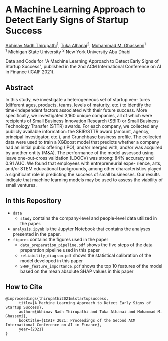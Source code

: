 # A Machine Learning Approach to Detect Early Signs of Startup Success
[Abhinav Nadh Thirupathi](http://www.linkedin.com/in/abhinavthirupathi)<sup>1</sup>,
[Tuka Alhanai](https://talhanai.xyz/)<sup>2</sup>,
[Mohammad M. Ghassemi](https://ghassemi.xyz/)<sup>1</sup><br>
<sup>1</sup> Michigan State University <sup>2</sup> New York University Abu Dhabi

Data and Code for "A Machine Learning Approach to Detect Early Signs of Startup Success", published in the 2nd ACM International Conference on AI in Finance (ICAIF 2021). 


## Abstract

In this study, we investigate a heterogeneous set of startup ven- tures (different ages, products, teams, levels of maturity, etc.) to identify the time-independent factors associated with their future success. More specifically, we investigated 3,160 unique companies, all of which were recipients of Small Business Innovation Research (SBIR) or Small Business Technology Transfer (STTR) awards. For each company, we collected any publicly available information: the SBIR/STTR award (amount, agency, principal investigator, etc.), and Crunchbase business profile. The collected data were used to train a XGBoost model that predicts whether a company had an initial public offering (IPO), and/or merged with, and/or was acquired by another entity (M&A). The performance of the model assessed using leave one-out-cross validation (LOOCV) was strong: 84% accuracy and 0.91 AUC. We found that employees with entrepreneurial expe- rience, arts, and/or STEM educational backgrounds, among other characteristics played a significant role in predicting the success of small businesses. Our results indicate that machine learning models may be used to assess the viability of small ventures.

## In this Repository

- `data`
  - `study` contains the company-level and people-level data utilized in the paper.
- `analysis.ipynb` is the Jupyter Notebook that contains the analyses presented in the paper.  
- `figures` contains the figures used in the paper
  - `data_preparation_pipeline.pdf` shows the five steps of the data preparation pipeline used in this paper
  - `reliability_diagram.pdf` shows the statistical calibration of the model developed in this paper
  - `SHAP_feature_importance.pdf` shows the top 10 features of the model based on the mean absolute SHAP values in this paper


## How to Cite
```
@inproceedings{thirupathi2021mlstartupsuccess,
      title={A Machine Learning Approach to Detect Early Signs of Startup Success}, 
      author={Abhinav Nadh Thirupathi and Tuka Alhanai and Mohammad M. Ghassemi},
      booktitle={ICAIF 2021: Proceedings of the Second ACM International Conference on AI in Finance},
      year={2021}
}
```
